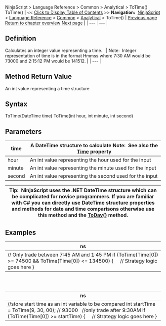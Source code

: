 ﻿
NinjaScript \> Language Reference \> Common \> Analytical \> ToTime()
ToTime()
| \<\< [Click to Display Table of Contents](totime.md) \>\> **Navigation:**     [NinjaScript](ninjascript.md) \> [Language Reference](language_reference_wip.md) \> [Common](common.md) \> [Analytical](market_data.md) \> ToTime() | [Previous page](today.md) [Return to chapter overview](market_data.md) [Next page](attributes.md) |
| --- | --- |
## Definition
Calculates an integer value representing a time.
 
| Note:  Integer representation of time is in the format Hmmss where 7:30 AM would be 73000 and 2:15:12 PM would be 141512\. |
| --- |

## Method Return Value
An int value representing a time structure
 
## Syntax
ToTime(DateTime time)
ToTime(int hour, int minute, int second)
 
## Parameters
| time | A DateTime structure to calculate Note:  See also the [Time](time.md) property |
| --- | --- |
| hour | An int value representing the hour used for the input |
| minute | An int value representing the minute used for the input |
| second | An int value representing the second used for the input |

| Tip:  NinjaScript uses the .NET DateTime structure which can be complicated for novice programmers. If you are familiar with C\# you can directly use DateTime structure properties and methods for date and time comparisons otherwise use this method and the [ToDay()](today.md) method. |
| --- |

## Examples
| ns |
| --- |
| // Only trade between 7:45 AM and 1:45 PM if (ToTime(Time\[0]) \>\= 74500 \&\& ToTime(Time\[0]) \<\= 134500) {      // Strategy logic goes here } |

 
## 
| ns |
| --- |
| //store start time as an int variable to be compared int startTime \= ToTime(9, 30, 00); // 93000   //only trade after 9:30AM if (ToTime(Time\[0]) \>\= startTime) {      // Strategy logic goes here } |
